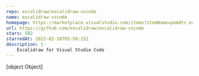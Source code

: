 ```yaml
---
repo: excalidraw/excalidraw-vscode
name: excalidraw-vscode
homepage: https://marketplace.visualstudio.com/items?itemName=pomdtr.excalidraw-editor
url: https://github.com/excalidraw/excalidraw-vscode
stars: 502
starredAt: 2022-02-18T05:58:15Z
description: |-
    Excalidraw for Visual Studio Code
---
```


[object Object]
